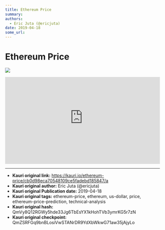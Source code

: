 ```yaml
---
title: Ethereum Price
summary: 
authors:
  - Eric Juta (@ericjuta)
date: 2019-04-18
some_url: 
---
```


# Ethereum Price

![](https://ipfs.infura.io/ipfs/QmNtNgfgwNZq5gRjB8myLsN3uVuXidhUmD2wou9ToxmAtz)


<div class="resp-container" style="position: relative; overflow: hidden; padding-top: 56.25%;">
<iframe style=" position: absolute; top: 0; left: 0; width: 100%; height: 100%; border: 0;" src="https://dwq4do82y8xi7.cloudfront.net/mediumwidgetembed/?symbols=ETHUSD" width="800px" height="600px"></iframe>
</div>



---

- **Kauri original link:** https://kauri.io/ethereum-price/cb0d98eca70548109ce5fadebd185847/a
- **Kauri original author:** Eric Juta (@ericjuta)
- **Kauri original Publication date:** 2019-04-18
- **Kauri original tags:** ethereum-price, ethereum, us-dollar, price, ethereum-price-prediction, technical-analysis
- **Kauri original hash:** QmVy8Q12RGWy5hde33Jg6TbEsYX1kHohTVb3ymrKG5r7zN
- **Kauri original checkpoint:** QmZSRFGq9bnBLosiVwSTANrDR9YdXbWkwG71aw35jAjyLo



